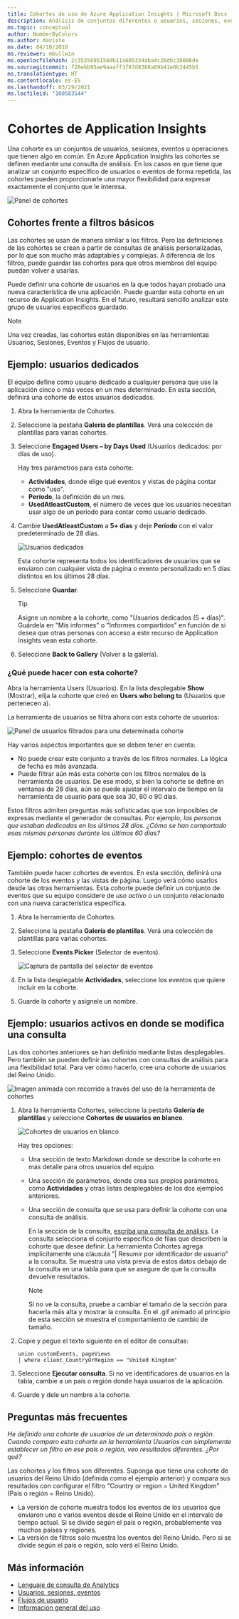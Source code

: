 ```yaml
---
title: Cohortes de uso de Azure Application Insights | Microsoft Docs
description: Análisis de conjuntos diferentes o usuarios, sesiones, eventos u operaciones que tienen algo en común
ms.topic: conceptual
author: NumberByColors
ms.author: daviste
ms.date: 04/10/2018
ms.reviewer: mbullwin
ms.openlocfilehash: 2c35356951560b11a605334aba4c26dbc38086de
ms.sourcegitcommit: f28ebb95ae9aaaff3f87d8388a09b41e0b3445b5
ms.translationtype: HT
ms.contentlocale: es-ES
ms.lasthandoff: 03/29/2021
ms.locfileid: "100583544"
---
```

# <a name="application-insights-cohorts"></a>Cohortes de Application Insights

Una cohorte es un conjuntos de usuarios, sesiones, eventos u operaciones que tienen algo en común. En Azure Application Insights las cohortes se definen mediante una consulta de análisis. En los casos en que tiene que analizar un conjunto específico de usuarios o eventos de forma repetida, las cohortes pueden proporcionarle una mayor flexibilidad para expresar exactamente el conjunto que le interesa.

![Panel de cohortes](./media/usage-cohorts/001.png)

## <a name="cohorts-versus-basic-filters"></a>Cohortes frente a filtros básicos

Las cohortes se usan de manera similar a los filtros. Pero las definiciones de las cohortes se crean a partir de consultas de análisis personalizadas, por lo que son mucho más adaptables y complejas. A diferencia de los filtros, puede guardar las cohortes para que otros miembros del equipo puedan volver a usarlas.

Puede definir una cohorte de usuarios en la que todos hayan probado una nueva característica de una aplicación. Puede guardar esta cohorte en un recurso de Application Insights. En el futuro, resultará sencillo analizar este grupo de usuarios específicos guardado.

> [!NOTE]
> Una vez creadas, las cohortes están disponibles en las herramientas Usuarios, Sesiones, Eventos y Flujos de usuario.

## <a name="example-engaged-users"></a>Ejemplo: usuarios dedicados

El equipo define como usuario dedicado a cualquier persona que use la aplicación cinco o más veces en un mes determinado. En esta sección, definirá una cohorte de estos usuarios dedicados.

1. Abra la herramienta de Cohortes.

2. Seleccione la pestaña **Galería de plantillas**. Verá una colección de plantillas para varias cohortes.

3. Seleccione **Engaged Users – by Days Used** (Usuarios dedicados: por días de uso).

    Hay tres parámetros para esta cohorte:
    * **Actividades**, donde elige qué eventos y vistas de página contar como "uso".
    * **Período**, la definición de un mes.
    * **UsedAtleastCustom**, el número de veces que los usuarios necesitan usar algo de un período para contar como usuario dedicado.

4. Cambie **UsedAtleastCustom** a **5+ días** y deje **Período** con el valor predeterminado de 28 días.

    ![Usuarios dedicados](./media/usage-cohorts/003.png)

    Esta cohorte representa todos los identificadores de usuarios que se enviaron con cualquier vista de página o evento personalizado en 5 días distintos en los últimos 28 días.

5. Seleccione **Guardar**.

   > [!TIP]
   > Asigne un nombre a la cohorte, como "Usuarios dedicados (5 + días)". Guárdela en "Mis informes" o "Informes compartidos" en función de si desea que otras personas con acceso a este recurso de Application Insights vean esta cohorte.

6. Seleccione **Back to Gallery** (Volver a la galería).

### <a name="what-can-you-do-by-using-this-cohort"></a>¿Qué puede hacer con esta cohorte?

Abra la herramienta Users (Usuarios). En la lista desplegable **Show** (Mostrar), elija la cohorte que creó en **Users who belong to** (Usuarios que pertenecen a).

La herramienta de usuarios se filtra ahora con esta cohorte de usuarios:

![Panel de usuarios filtrados para una determinada cohorte](./media/usage-cohorts/004.png)

Hay varios aspectos importantes que se deben tener en cuenta:

* No puede crear este conjunto a través de los filtros normales. La lógica de fecha es más avanzada.
* Puede filtrar aún más esta cohorte con los filtros normales de la herramienta de usuarios. De ese modo, si bien la cohorte se define en ventanas de 28 días, aún se puede ajustar el intervalo de tiempo en la herramienta de usuario para que sea 30, 60 o 90 días.

Estos filtros admiten preguntas más sofisticadas que son imposibles de expresas mediante el generador de consultas. Por ejemplo, _las personas que estaban dedicadas en los últimos 28 días. ¿Cómo se han comportado esas mismas personas durante los últimos 60 días?_

## <a name="example-events-cohort"></a>Ejemplo: cohortes de eventos

También puede hacer cohortes de eventos. En esta sección, definirá una cohorte de los eventos y las vistas de página. Luego verá cómo usarlos desde las otras herramientas. Esta cohorte puede definir un conjunto de eventos que su equipo considere de _uso activo_ o un conjunto relacionado con una nueva característica específica.

1. Abra la herramienta de Cohortes.

2. Seleccione la pestaña **Galería de plantillas**. Verá una colección de plantillas para varias cohortes.

3. Seleccione **Events Picker** (Selector de eventos).

    ![Captura de pantalla del selector de eventos](./media/usage-cohorts/006.png)

4. En la lista desplegable **Actividades**, seleccione los eventos que quiere incluir en la cohorte.

5. Guarde la cohorte y asígnele un nombre.

## <a name="example-active-users-where-you-modify-a-query"></a>Ejemplo: usuarios activos en donde se modifica una consulta

Las dos cohortes anteriores se han definido mediante listas desplegables. Pero también se pueden definir las cohortes con consultas de análisis para una flexibilidad total. Para ver cómo hacerlo, cree una cohorte de usuarios del Reino Unido.

![Imagen animada con recorrido a través del uso de la herramienta de cohortes](./media/usage-cohorts/cohorts0001.gif)

1. Abra la herramienta Cohortes, seleccione la pestaña **Galería de plantillas** y seleccione **Cohortes de usuarios en blanco**.

    ![Cohortes de usuarios en blanco](./media/usage-cohorts/001.png)

    Hay tres opciones:
   * Una sección de texto Markdown donde se describe la cohorte en más detalle para otros usuarios del equipo.

   * Una sección de parámetros, donde crea sus propios parámetros, como **Actividades** y otras listas desplegables de los dos ejemplos anteriores.

   * Una sección de consulta que se usa para definir la cohorte con una consulta de análisis.

     En la sección de la consulta, [escriba una consulta de análisis](/azure/kusto/query). La consulta selecciona el conjunto específico de filas que describen la cohorte que desee definir. La herramienta Cohortes agrega implícitamente una cláusula "| Resumir por identificador de usuario" a la consulta. Se muestra una vista previa de estos datos debajo de la consulta en una tabla para que se asegure de que la consulta devuelve resultados.

     > [!NOTE]
     > Si no ve la consulta, pruebe a cambiar el tamaño de la sección para hacerla más alta y mostrar la consulta. En el .gif animado al principio de esta sección se muestra el comportamiento de cambio de tamaño.

2. Copie y pegue el texto siguiente en el editor de consultas:

    ```KQL
    union customEvents, pageViews
    | where client_CountryOrRegion == "United Kingdom"
    ```

3. Seleccione **Ejecutar consulta**. Si no ve identificadores de usuarios en la tabla, cambie a un país o región donde haya usuarios de la aplicación.

4. Guarde y dele un nombre a la cohorte.

## <a name="frequently-asked-questions"></a>Preguntas más frecuentes

_He definido una cohorte de usuarios de un determinado país o región. Cuando comparo esta cohorte en la herramienta Usuarios con simplemente establecer un filtro en ese país o región, veo resultados diferentes. ¿Por qué?_

Las cohortes y los filtros son diferentes. Suponga que tiene una cohorte de usuarios del Reino Unido (definida como el ejemplo anterior) y compara sus resultados con configurar el filtro "Country or region = United Kingdom" (País o región = Reino Unido).

* La versión de cohorte muestra todos los eventos de los usuarios que enviaron uno o varios eventos desde el Reino Unido en el intervalo de tiempo actual. Si se divide según el país o región, probablemente vea muchos países y regiones.
* La versión de filtros solo muestra los eventos del Reino Unido. Pero si se divide según el país o región, solo verá el Reino Unido.

## <a name="learn-more"></a>Más información

* [Lenguaje de consulta de Analytics](../logs/log-analytics-tutorial.md?toc=%2fazure%2fazure-monitor%2ftoc.json)
* [Usuarios, sesiones, eventos](usage-segmentation.md)
* [Flujos de usuario](usage-flows.md)
* [Información general del uso](usage-overview.md)